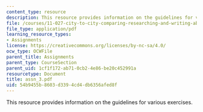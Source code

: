 ```yaml
---
content_type: resource
description: This resource provides information on the guidelines for various exercises.
file: /courses/11-027-city-to-city-comparing-researching-and-writing-about-cities-spring-2006/54b9455b8603d3394cd4db6356afed8f_assn_3.pdf
file_type: application/pdf
learning_resource_types:
- Assignments
license: https://creativecommons.org/licenses/by-nc-sa/4.0/
ocw_type: OCWFile
parent_title: Assignments
parent_type: CourseSection
parent_uid: 1cf1f172-ab71-0cb2-4e86-be20c452991a
resourcetype: Document
title: assn_3.pdf
uid: 54b9455b-8603-d339-4cd4-db6356afed8f
---
```

This resource provides information on the guidelines for various exercises.